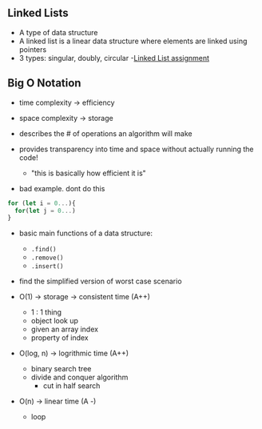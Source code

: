 ## Linked Lists
- A type of data structure
- A linked list is a linear data structure where elements are linked using pointers
- 3 types: singular, doubly, circular
-[Linked List assignment](https://github.com/jennerdulce/data-structures-and-algorithms/tree/main/javascript/code-challenges/Data-Structures/linkedList)

## Big O Notation
- time complexity -> efficiency
- space complexity -> storage
- describes the # of operations an algorithm will make
- provides transparency into time and space without actually running the code!
  - "this is basically how efficient it is"

- bad example. dont do this
```javascript
for (let i = 0...){
  for(let j = 0...)
}
```

- basic main functions of a data structure:
  - `.find()`
  - `.remove()`
  - `.insert()`
- find the simplified version of worst case scenario

- O(1) -> storage -> consistent time (A++)
  - 1 : 1 thing
  - object look up
  - given an array index
  - property of index

- O(log, n) -> logrithmic time (A++)
  - binary search tree
  - divide and conquer algorithm
    - cut in half search

- O(n) -> linear time (A -)
  - loop